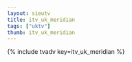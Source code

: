 ```yaml
--- 
layout: sieutv
title: itv_uk_meridian
tags: ["uktv"]
thumb: itv_uk_meridian
---
```

{% include tvadv key=itv_uk_meridian %}
